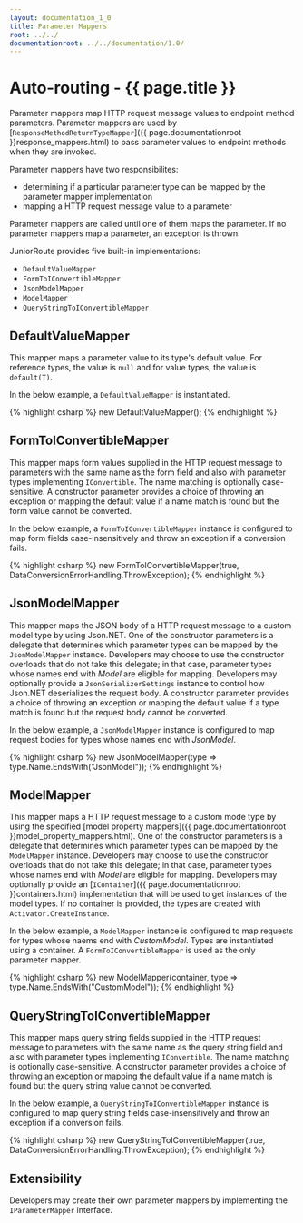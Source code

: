 ```yaml
---
layout: documentation_1_0
title: Parameter Mappers
root: ../../
documentationroot: ../../documentation/1.0/
---
```

Auto-routing - {{ page.title }}
=
Parameter mappers map HTTP request message values to endpoint method parameters. Parameter mappers are used by [```ResponseMethodReturnTypeMapper```]({{ page.documentationroot }}response_mappers.html) to pass parameter values to endpoint methods when they are invoked.

Parameter mappers have two responsibilites:
* determining if a particular parameter type can be mapped by the parameter mapper implementation
* mapping a HTTP request message value to a parameter

Parameter mappers are called until one of them maps the parameter. If no parameter mappers map a parameter, an exception is thrown.

JuniorRoute provides five built-in implementations:
* ```DefaultValueMapper```
* ```FormToIConvertibleMapper```
* ```JsonModelMapper```
* ```ModelMapper```
* ```QueryStringToIConvertibleMapper```

DefaultValueMapper
-
This mapper maps a parameter value to its type's default value. For reference types, the value is ```null``` and for value types, the value is ```default(T)```.

In the below example, a ```DefaultValueMapper``` is instantiated.

{% highlight csharp %}
new DefaultValueMapper();
{% endhighlight %}

FormToIConvertibleMapper
-
This mapper maps form values supplied in the HTTP request message to parameters with the same name as the form field and also with parameter types implementing ```IConvertible```. The name matching is optionally case-sensitive. A constructor parameter provides a choice of throwing an exception or mapping the default value if a name match is found but the form value cannot be converted.

In the below example, a ```FormToIConvertibleMapper``` instance is configured to map form fields case-insensitively and throw an exception if a conversion fails.

{% highlight csharp %}
new FormToIConvertibleMapper(true, DataConversionErrorHandling.ThrowException);
{% endhighlight %}

JsonModelMapper
-
This mapper maps the JSON body of a HTTP request message to a custom model type by using Json.NET. One of the constructor parameters is a delegate that determines which parameter types can be mapped by the ```JsonModelMapper``` instance. Developers may choose to use the constructor overloads that do not take this delegate; in that case, parameter types whose names end with *Model* are eligible for mapping. Developers may optionally provide a ```JsonSerializerSettings``` instance to control how Json.NET deserializes the request body. A constructor parameter provides a choice of throwing an exception or mapping the default value if a type match is found but the request body cannot be converted.

In the below example, a ```JsonModelMapper``` instance is configured to map request bodies for types whose names end with *JsonModel*.

{% highlight csharp %}
new JsonModelMapper(type => type.Name.EndsWith("JsonModel"));
{% endhighlight %}

ModelMapper
-
This mapper maps a HTTP request message to a custom mode type by using the specified [model property mappers]({{ page.documentationroot }}model_property_mappers.html). One of the constructor parameters is a delegate that determines which parameter types can be mapped by the ```ModelMapper``` instance. Developers may choose to use the constructor overloads that do not take this delegate; in that case, parameter types whose names end with *Model* are eligible for mapping. Developers may optionally provide an [```IContainer```]({{ page.documentationroot }}containers.html) implementation that will be used to get instances of the model types. If no container is provided, the types are created with ```Activator.CreateInstance```.

In the below example, a ```ModelMapper``` instance is configured to map requests for types whose naems end with *CustomModel*. Types are instantiated using a container. A ```FormToIConvertibleMapper``` is used as the only parameter mapper.

{% highlight csharp %}
new ModelMapper(container, type => type.Name.EndsWith("CustomModel"));
{% endhighlight %}

QueryStringToIConvertibleMapper
-
This mapper maps query string fields supplied in the HTTP request message to parameters with the same name as the query string field and also with parameter types implementing ```IConvertible```. The name matching is optionally case-sensitive. A constructor parameter provides a choice of throwing an exception or mapping the default value if a name match is found but the query string value cannot be converted.

In the below example, a ```QueryStringToIConvertibleMapper``` instance is configured to map query string fields case-insensitively and throw an exception if a conversion fails.

{% highlight csharp %}
new QueryStringToIConvertibleMapper(true, DataConversionErrorHandling.ThrowException);
{% endhighlight %}

Extensibility
-
Developers may create their own parameter mappers by implementing the ```IParameterMapper``` interface.
